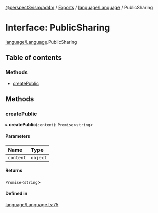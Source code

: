 [@perspect3vism/ad4m](../README.md) / [Exports](../modules.md) / [language/Language](../modules/language_Language.md) / PublicSharing

# Interface: PublicSharing

[language/Language](../modules/language_Language.md).PublicSharing

## Table of contents

### Methods

- [createPublic](language_Language.PublicSharing.md#createpublic)

## Methods

### createPublic

▸ **createPublic**(`content`): `Promise`<`string`\>

#### Parameters

| Name | Type |
| :------ | :------ |
| `content` | `object` |

#### Returns

`Promise`<`string`\>

#### Defined in

[language/Language.ts:75](https://github.com/perspect3vism/ad4m/blob/b065749/src/language/Language.ts#L75)
